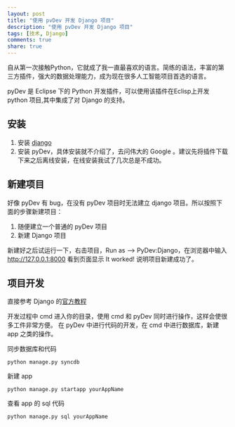 ```yaml
---
layout: post
title: "使用 pvDev 开发 Django 项目"
description: "使用 pvDev 开发 Django 项目"
tags: [技术, Django]
comments: true
share: true
---
```


自从第一次接触Python，它就成了我一直最喜欢的语言。简练的语法，丰富的第三方插件，强大的数据处理能力，成为现在很多人工智能项目首选的语言。

pyDev 是 Eclipse 下的 Python 开发插件，可以使用该插件在Eclisp上开发 python 项目,其中集成了对 Django 的支持。

## 安装

1. 安装 [django](https://docs.djangoproject.com/en/1.5/topics/install/)
2. 安装 pyDev，具体安装就不介绍了，去问伟大的 Google 。建议先将插件下载下来之后离线安装，在线安装我试了几次总是不成功。

## 新建项目

好像 pyDev 有 bug，在没有 pyDev 项目时无法建立 django 项目。所以按照下面的步骤新建项目：

1. 随便建立一个普通的 pyDev 项目
2. 新建 Django 项目

新建好之后试运行一下，右击项目，Run as --> PyDev:Django，在浏览器中输入 http://127.0.0.1:8000 看到页面显示 It worked! 说明项目新建成功了。

## 项目开发

直接参考 Django 的[官方教程](https://docs.djangoproject.com)

开发过程中 cmd 进入你的目录，使用 cmd 和 pyDev 同时进行操作，这样会使很多工件非常方便。
在 pyDev 中进行代码的开发，在 cmd 中进行数据库，新建 app 之类的操作。

同步数据库和代码

    python manage.py syncdb
    
新建 app

    python manage.py startapp yourAppName
    
查看 app 的 sql 代码

    python manage.py sql yourAppName
